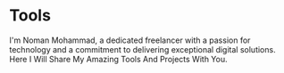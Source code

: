 # Tools
I'm Noman Mohammad, a dedicated freelancer with a passion for technology and a commitment to delivering exceptional digital solutions. Here I Will Share My Amazing Tools And Projects With You.
